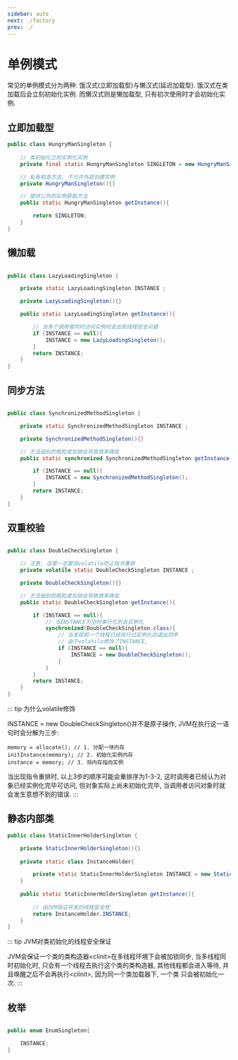 ```yaml
---
sidebar: auto
next: ./factory
prev: ./
---
```


# 单例模式

常见的单例模式分为两种: 饿汉式(立即加载型)与懒汉式(延迟加载型). 饿汉式在类加载后会立刻初始化实例. 而懒汉式则是懒加载型, 只有初次使用时才会初始化实例. 

## 立即加载型

```java
public class HungryManSingleton {
    
    // 类初始化立刻实例化实例
    private final static HungryManSingleton SINGLETON = new HungryManSingleton();

    // 私有构造方法, 不允许外部创建实例
    private HungryManSingleton(){}

    // 提供公共的实例获取方法
    public static HungryManSingleton getInstance(){

        return SINGLETON;
    }
}
```

## 懒加载

```java 

public class LazyLoadingSingleton {

    private static LazyLoadingSingleton INSTANCE ;

    private LazyLoadingSingleton(){}

    public static LazyLoadingSingleton getInstance(){

        // 当多个调用者同时访问实例时会出现线程安全问题
        if (INSTANCE == null){
            INSTANCE = new LazyLoadingSingleton();
        }
        return INSTANCE;
    }
}

```

## 同步方法

```java 

public class SynchronizedMethodSingleton {

    private static SynchronizedMethodSingleton INSTANCE ;

    private SynchronizedMethodSingleton(){}

    // 方法级别的粗粒度加锁会导致效率降低
    public static synchronized SynchronizedMethodSingleton getInstance(){

        if (INSTANCE == null){
            INSTANCE = new SynchronizedMethodSingleton();
        }
        return INSTANCE;
    }
}

```

## 双重校验

```java 

public class DoubleCheckSingleton {

    // 注意, 这里一定要加volatile防止指令重排
    private volatile static DoubleCheckSingleton INSTANCE ;

    private DoubleCheckSingleton(){}

    // 方法级别的粗粒度加锁会导致效率降低
    public static DoubleCheckSingleton getInstance(){

        if (INSTANCE == null){
            // 当INSTANCE为空时串行化的去实例化
            synchronized(DoubleCheckSingleton.class){
                // 当发现前一个线程已经执行过实例化后退出同步
                // 由于volatile修饰了INSTANCE, 
                if (INSTANCE == null){
                    INSTANCE = new DoubleCheckSingleton();
                }
            }
        }
        return INSTANCE;
    }
}
```

::: tip 为什么volatile修饰

INSTANCE = new DoubleCheckSingleton()并不是原子操作, JVM在执行这一语句时会分解为三步:
```
memory = allocate(); // 1. 分配一块内存
initInstance(memory); // 2. 初始化实例内存
instance = memory; // 3. 将内存指向实例
```

当出现指令重排时, 以上3步的顺序可能会重排序为1-3-2, 这时调用者已经认为对象已经实例化完毕可访问, 但对象实际上尚未初始化完毕, 当调用者访问对象时就会发生意想不到的错误. 
:::

## 静态内部类

```java
public class StaticInnerHolderSingleton {

    private StaticInnerHolderSingleton(){}
    
    private static class InstanceHolder{

        private static StaticInnerHolderSingleton INSTANCE = new StaticInnerHolderSingleton();
    }
    
    public static StaticInnerHolderSingleton getInstance(){
        
        // 由JVM保证并发的线程安全性
        return InstanceHolder.INSTANCE;
    }
}

```
::: tip JVM对类初始化的线程安全保证

JVM会保证一个类的类构造器&lt;clinit&gt;在多线程环境下会被加锁同步, 当多线程同时初始化时, 只会有一个线程去执行这个类的类构造器, 其他线程都会进入等待, 并且唤醒之后不会再执行&lt;clinit&gt;, 因为同一个类加载器下, 一个类
只会被初始化一次.
:::

## 枚举

```java 

public enum EnumSingleton{

    INSTANCE;
}
```


